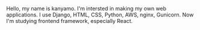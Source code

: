 Hello, my name is kanyamo.
I'm intersted in making my own web applications.
I use Django, HTML, CSS, Python, AWS, nginx, Gunicorn.
Now I'm studying frontend framework, especially React.